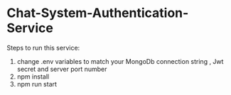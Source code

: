 # Chat-System-Authentication-Service
Steps to run this service:
1. change .env variables to match your MongoDb connection string , Jwt secret and server port number
2. npm install
3. npm run start
